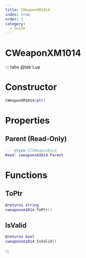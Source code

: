 ```yaml
---
title: CWeaponXM1014
index: true
order: 2
category:
  - Guide
---
```


# CWeaponXM1014

::: tabs
@tab Lua
# Constructor
```lua
CWeaponXM1014(ptr)
```
# Properties
## Parent (Read-Only)
```lua
--- @type CCSWeaponBase
Read: cweaponxm1014.Parent
```
# Functions
## ToPtr
```lua
@returns string
cweaponxm1014:ToPtr()
```
## IsValid
```lua
@returns bool
cweaponxm1014:IsValid()
```

:::